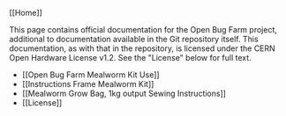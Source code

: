 [[Home]]

This page contains official documentation for the Open Bug Farm project, additional to documentation available in the Git repository itself. This documentation, as with that in the repository, is licensed under the CERN Open Hardware License v1.2. See the "License" below for full text.

* [[Open Bug Farm Mealworm Kit Use]]
* [[Instructions Frame Mealworm Kit]]
* [[Mealworm Grow Bag, 1kg output Sewing Instructions]]
* [[License]]